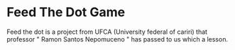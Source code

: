 # Feed The Dot Game
Feed the dot is a project from UFCA (University federal of cariri) that professor " Ramon Santos Nepomuceno " has passed to us which a lesson. 
